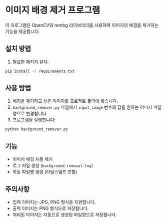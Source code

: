 # 이미지 배경 제거 프로그램

이 프로그램은 OpenCV와 rembg 라이브러리를 사용하여 이미지의 배경을 제거하는 기능을 제공합니다.

## 설치 방법

1. 필요한 패키지 설치:
```bash
pip install -r requirements.txt
```

## 사용 방법

1. 배경을 제거하고 싶은 이미지를 프로젝트 폴더에 넣습니다.
2. `background_remover.py` 파일에서 `input_image` 변수의 값을 원하는 이미지 파일명으로 변경합니다.
3. 프로그램을 실행합니다:
```bash
python background_remover.py
```

## 기능

- 이미지 배경 자동 제거
- 로그 파일 생성 (`background_removal.log`)
- 자동 파일명 생성 (타임스탬프 포함)

## 주의사항

- 입력 이미지는 JPG, PNG 형식을 지원합니다.
- 출력 이미지는 PNG 형식으로 저장됩니다.
- 처리된 이미지는 자동으로 생성된 파일명으로 저장됩니다. 